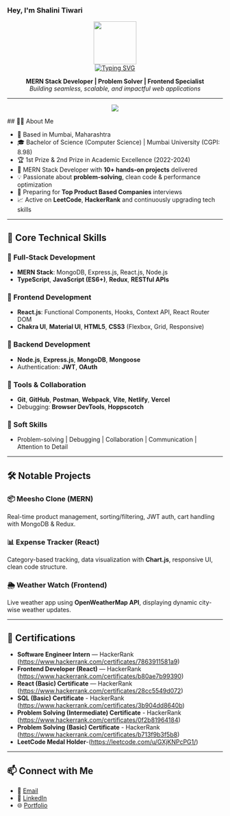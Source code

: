### Hey, I'm Shalini Tiwari
<div id="intro-img" align="center">
    <a href="#"><img src="https://emojis.slackmojis.com/emojis/images/1531849430/4246/blob-sunglasses.gif?1531849430" width=100></a>
</div>
<div id="about-me" align="center">
<a href="https://git.io/typing-svg"><img src="https://readme-typing-svg.demolab.com?font=Roboto+Condensed&weight=500&size=25&duration=4000&pause=500&color=EB5775&center=true&vCenter=true&width=550&lines=Hi%2C+I+am+Rajat+Tiwari;It's+nice+to+meet+you!;" alt="Typing SVG" /></a>
</div>
<p align="center">
  <b>MERN Stack Developer | Problem Solver | Frontend Specialist</b> <br/>
  <i>Building seamless, scalable, and impactful web applications</i>
</p>

---
<p align="center">
  <img src="https://komarev.com/ghpvc/?username=shalinitiwarindia&style=flat-square&color=blue" />
</p>
## 👩‍💻 About Me  

- 📍 Based in Mumbai, Maharashtra  
- 🎓 Bachelor of Science (Computer Science) | Mumbai University (CGPI: 8.98)  
- 🏆 1st Prize & 2nd Prize in Academic Excellence (2022-2024)  
- 💼 MERN Stack Developer with **10+ hands-on projects** delivered  
- 💡 Passionate about **problem-solving**, clean code & performance optimization  
- 🎯 Preparing for **Top Product Based Companies** interviews  
- 📈 Active on **LeetCode**, **HackerRank** and continuously upgrading tech skills

---

## 🚀 Core Technical Skills  

### 📌 Full-Stack Development  
- **MERN Stack**: MongoDB, Express.js, React.js, Node.js  
- **TypeScript**, **JavaScript (ES6+)**, **Redux**, **RESTful APIs**  

### 📌 Frontend Development  
- **React.js**: Functional Components, Hooks, Context API, React Router DOM  
- **Chakra UI**, **Material UI**, **HTML5**, **CSS3** (Flexbox, Grid, Responsive)

### 📌 Backend Development  
- **Node.js**, **Express.js**, **MongoDB**, **Mongoose**  
- Authentication: **JWT**, **OAuth**

### 📌 Tools & Collaboration  
- **Git**, **GitHub**, **Postman**, **Webpack**, **Vite**, **Netlify**, **Vercel**  
- Debugging: **Browser DevTools**, **Hoppscotch**

### 📌 Soft Skills  
- Problem-solving | Debugging | Collaboration | Communication | Attention to Detail  

---

## 🛠️ Notable Projects  

### 📦 Meesho Clone (MERN)  
Real-time product management, sorting/filtering, JWT auth, cart handling with MongoDB & Redux.  


 


### 📊 Expense Tracker (React)  
Category-based tracking, data visualization with **Chart.js**, responsive UI, clean code structure.  


### 🌦️ Weather Watch (Frontend)  
Live weather app using **OpenWeatherMap API**, displaying dynamic city-wise weather updates.  


---

## 📜 Certifications  
- **Software Engineer Intern** — HackerRank (https://www.hackerrank.com/certificates/7863911581a9)
- **Frontend Developer (React)** — HackerRank (https://www.hackerrank.com/certificates/b80ae7b99390) 
- **React (Basic) Certificate** — HackerRank  (https://www.hackerrank.com/certificates/28cc5549d072)
- **SQL (Basic) Certificate** - HackerRank (https://www.hackerrank.com/certificates/3b904dd8640b)
- **Problem Solving (Intermediate) Certificate** - HackerRank (https://www.hackerrank.com/certificates/0f2b81964184)
- **Problem Solving (Basic) Certificate** - HackerRank (https://www.hackerrank.com/certificates/b713f9b3f5b8)
- **LeetCode Medal Holder**-(https://leetcode.com/u/GXjKNPcPG1/)

---

## 📫 Connect with Me  

- 📧 [Email](mailto:shalinitiwarindia@gmail.com)  
- 💼 [LinkedIn](https://www.linkedin.com/in/shalini-tiwari-466566239/)  
- 🌐 [Portfolio](https://portfolio-project-3raw5tndh-shalinitiwarindias-projects.vercel.app/) 


